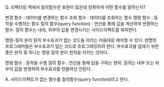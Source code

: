 Q.
리팩터링 책에서 질의함수란 표현이 많은데 정확하게 어떤 함수를 말하는지?


변경 함수 : 데이터를 변경하는 함수
조회 함수 : 데이터를 조회하는 함수
명령 함수 : 동작을 수행하는 함수
질의 함수(query function) : 연산을 통해 값을 계산하여 반환하는 함수. 질의 함수는 내외, 외부의 값을 변경시키는 사이드이펙트를 회피한다.

명령-질의 분리 원칙
부수효과가 없는 코드들 끼리는 마음대로 배치할 수 있다. 현명한 프로그래머들은 부수효과가 없는 코드로 프로그래밍하려 한다. 부수효과를 없애기 위한 좋은 원칙 중 하나는 명령 질의 분리 원칙을 지키는 것이다.

명령 함수 : 동작을 수행
질의 함수 : 연산을 통해 답을 구하는 행위. 질의는 내부 또는 외부의 값을 변경하여 부수효과를 만들어선 안된다.

A.
사이드이펙트가 없는 함수를 질의함수(query function)라고 한다.